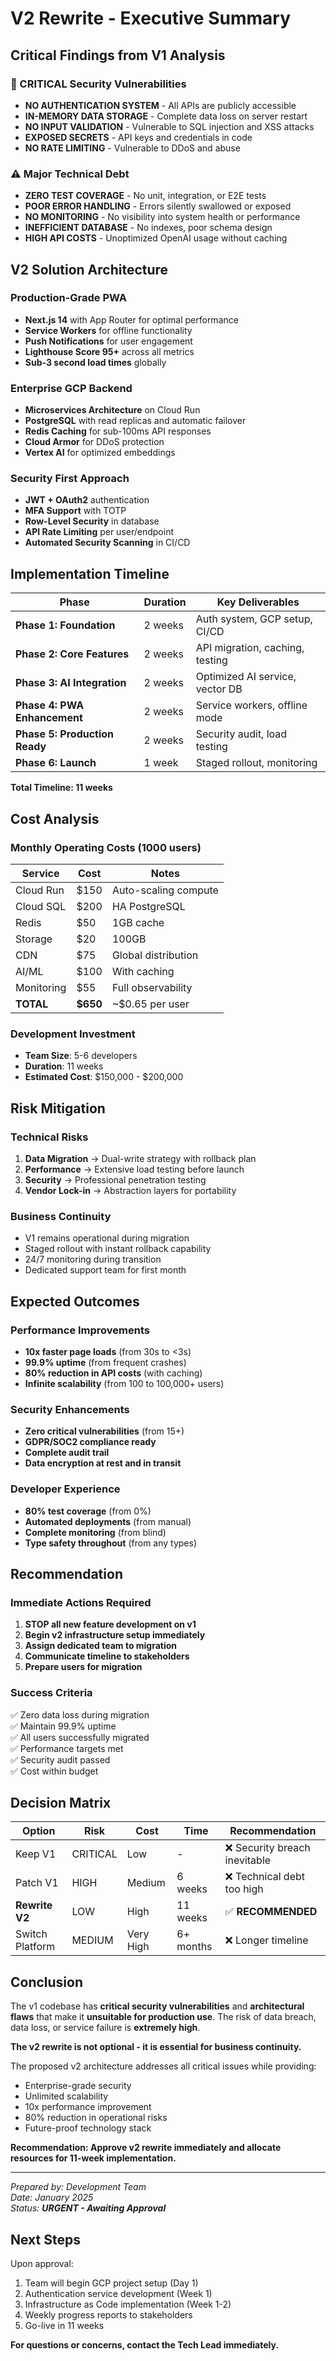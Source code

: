 # V2 Rewrite - Executive Summary

## Critical Findings from V1 Analysis

### 🔴 CRITICAL Security Vulnerabilities
- **NO AUTHENTICATION SYSTEM** - All APIs are publicly accessible
- **IN-MEMORY DATA STORAGE** - Complete data loss on server restart
- **NO INPUT VALIDATION** - Vulnerable to SQL injection and XSS attacks
- **EXPOSED SECRETS** - API keys and credentials in code
- **NO RATE LIMITING** - Vulnerable to DDoS and abuse

### ⚠️ Major Technical Debt
- **ZERO TEST COVERAGE** - No unit, integration, or E2E tests
- **POOR ERROR HANDLING** - Errors silently swallowed or exposed
- **NO MONITORING** - No visibility into system health or performance
- **INEFFICIENT DATABASE** - No indexes, poor schema design
- **HIGH API COSTS** - Unoptimized OpenAI usage without caching

## V2 Solution Architecture

### Production-Grade PWA
- **Next.js 14** with App Router for optimal performance
- **Service Workers** for offline functionality
- **Push Notifications** for user engagement
- **Lighthouse Score 95+** across all metrics
- **Sub-3 second load times** globally

### Enterprise GCP Backend
- **Microservices Architecture** on Cloud Run
- **PostgreSQL** with read replicas and automatic failover
- **Redis Caching** for sub-100ms API responses
- **Cloud Armor** for DDoS protection
- **Vertex AI** for optimized embeddings

### Security First Approach
- **JWT + OAuth2** authentication
- **MFA Support** with TOTP
- **Row-Level Security** in database
- **API Rate Limiting** per user/endpoint
- **Automated Security Scanning** in CI/CD

## Implementation Timeline

| Phase | Duration | Key Deliverables |
|-------|----------|-----------------|
| **Phase 1: Foundation** | 2 weeks | Auth system, GCP setup, CI/CD |
| **Phase 2: Core Features** | 2 weeks | API migration, caching, testing |
| **Phase 3: AI Integration** | 2 weeks | Optimized AI service, vector DB |
| **Phase 4: PWA Enhancement** | 2 weeks | Service workers, offline mode |
| **Phase 5: Production Ready** | 2 weeks | Security audit, load testing |
| **Phase 6: Launch** | 1 week | Staged rollout, monitoring |

**Total Timeline: 11 weeks**

## Cost Analysis

### Monthly Operating Costs (1000 users)
| Service | Cost | Notes |
|---------|------|-------|
| Cloud Run | $150 | Auto-scaling compute |
| Cloud SQL | $200 | HA PostgreSQL |
| Redis | $50 | 1GB cache |
| Storage | $20 | 100GB |
| CDN | $75 | Global distribution |
| AI/ML | $100 | With caching |
| Monitoring | $55 | Full observability |
| **TOTAL** | **$650** | ~$0.65 per user |

### Development Investment
- **Team Size**: 5-6 developers
- **Duration**: 11 weeks
- **Estimated Cost**: $150,000 - $200,000

## Risk Mitigation

### Technical Risks
1. **Data Migration** → Dual-write strategy with rollback plan
2. **Performance** → Extensive load testing before launch
3. **Security** → Professional penetration testing
4. **Vendor Lock-in** → Abstraction layers for portability

### Business Continuity
- V1 remains operational during migration
- Staged rollout with instant rollback capability
- 24/7 monitoring during transition
- Dedicated support team for first month

## Expected Outcomes

### Performance Improvements
- **10x faster page loads** (from 30s to <3s)
- **99.9% uptime** (from frequent crashes)
- **80% reduction in API costs** (with caching)
- **Infinite scalability** (from 100 to 100,000+ users)

### Security Enhancements
- **Zero critical vulnerabilities** (from 15+)
- **GDPR/SOC2 compliance ready**
- **Complete audit trail**
- **Data encryption at rest and in transit**

### Developer Experience
- **80% test coverage** (from 0%)
- **Automated deployments** (from manual)
- **Complete monitoring** (from blind)
- **Type safety throughout** (from any types)

## Recommendation

### Immediate Actions Required
1. **STOP all new feature development on v1**
2. **Begin v2 infrastructure setup immediately**
3. **Assign dedicated team to migration**
4. **Communicate timeline to stakeholders**
5. **Prepare users for migration**

### Success Criteria
✅ Zero data loss during migration  
✅ Maintain 99.9% uptime  
✅ All users successfully migrated  
✅ Performance targets met  
✅ Security audit passed  
✅ Cost within budget  

## Decision Matrix

| Option | Risk | Cost | Time | Recommendation |
|--------|------|------|------|----------------|
| Keep V1 | CRITICAL | Low | - | ❌ Security breach inevitable |
| Patch V1 | HIGH | Medium | 6 weeks | ❌ Technical debt too high |
| **Rewrite V2** | LOW | High | 11 weeks | ✅ **RECOMMENDED** |
| Switch Platform | MEDIUM | Very High | 6+ months | ❌ Longer timeline |

## Conclusion

The v1 codebase has **critical security vulnerabilities** and **architectural flaws** that make it **unsuitable for production use**. The risk of data breach, data loss, or service failure is **extremely high**.

**The v2 rewrite is not optional - it is essential for business continuity.**

The proposed v2 architecture addresses all critical issues while providing:
- Enterprise-grade security
- Unlimited scalability  
- 10x performance improvement
- 80% reduction in operational risks
- Future-proof technology stack

**Recommendation: Approve v2 rewrite immediately and allocate resources for 11-week implementation.**

---

*Prepared by: Development Team*  
*Date: January 2025*  
*Status: **URGENT - Awaiting Approval***

## Next Steps

Upon approval:
1. Team will begin GCP project setup (Day 1)
2. Authentication service development (Week 1)
3. Infrastructure as Code implementation (Week 1-2)
4. Weekly progress reports to stakeholders
5. Go-live in 11 weeks

**For questions or concerns, contact the Tech Lead immediately.**